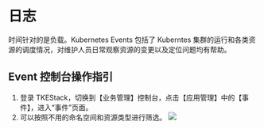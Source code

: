 # 日志

时间针对的是负载。Kubernetes Events 包括了 Kuberntes 集群的运行和各类资源的调度情况，对维护人员日常观察资源的变更以及定位问题均有帮助。

## Event 控制台操作指引

1. 登录 TKEStack，切换到【业务管理】控制台，点击【应用管理】中的【事件】，进入“事件”页面。
2. 可以按照不用的命名空间和资源类型进行筛选。
   ![](../../../images/事件.png)
